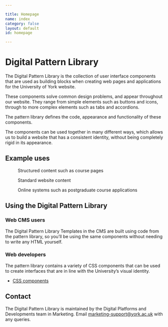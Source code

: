 ```yaml
---

title: Homepage
name: index
category: false
layout: default
id: homepage

---
```


# Digital Pattern Library

<div class="lead"><p>The Digital Pattern Library is the collection of user interface components that are used as building blocks when creating web pages and applications for the University of York website.</p></div>

These components solve common design problems, and appear throughout our website. They range from simple elements such as buttons and icons, through to more complex elements such as tabs and accordions.

The pattern library defines the code, appearance and functionality of these components.

The components can be used together in many different ways, which allows us to build a website that has a consistent identity, without being completely rigid in its appearance.

## Example uses

<div class="o-grid__row">
  <div class="o-grid__box o-grid__box--third">
    <figure class="c-figure">
      <img alt="" class="c-figure__image" src="media/pattern-library-example-course.png">
      <figcaption class="c-figure__caption c-figure__caption--below">Structured content such as course pages</figcaption>
    </figure>
  </div>
  <div class="o-grid__box o-grid__box--third o-grid__box--half@small">
    <figure class="c-figure">
      <img  alt="" class="c-figure__image" src="media/pattern-library-example-content.png">
      <figcaption class="c-figure__caption c-figure__caption--below">Standard website content</figcaption>
    </figure>
  </div>
  <div class="o-grid__box o-grid__box--third o-grid__box--half@small">
    <figure class="c-figure">
      <img  alt="" class="c-figure__image" src="media/pattern-library-example-pg-application.png">
      <figcaption class="c-figure__caption c-figure__caption--below">Online systems such as postgraduate course applications</figcaption>
    </figure>
  </div>
</div>




## Using the Digital Pattern Library

<div class="o-grid__row js-equal-height-row">
  <div class="o-grid__box o-grid__box--half">
    <div class="c-panel">
      <div class="c-panel__content">
        <h3> Web CMS users</h3>
        <p>The Digital Pattern Library Templates in the CMS are built using code from the pattern library, so you’ll be using the same components without needing to write any HTML yourself.</p>
      </div>
    </div>
  </div>

  <div class="o-grid__box o-grid__box--half">
    <div class="c-panel">
      <div class="c-panel__content">
        <h3> Web developers</h3>
        <p>The pattern library contains a variety of CSS components that can be used to create interfaces that are in line with the University’s visual identity.</p>
        <ul>
          <li><a href="css-components/">CSS components</a></li>
        </ul>
      </div>
    </div>
  </div>
</div>

## Contact

The Digital Pattern Library is maintained by the Digital Platforms and Developments team in Marketing. Email [marketing-support@york.ac.uk](mailto:marketing-support@york.ac.uk) with any queries.

